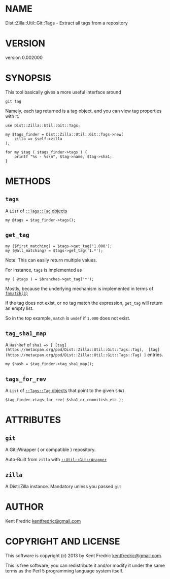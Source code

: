 # NAME

Dist::Zilla::Util::Git::Tags - Extract all tags from a repository

# VERSION

version 0.002000

# SYNOPSIS

This tool basically gives a more useful interface around

    git tag

Namely, each tag returned is a tag object, and you can view tag properties with it.

    use Dist::Zilla::Util::Git::Tags;

    my $tags_finder = Dist::Zilla::Util::Git::Tags->new(
        zilla => $self->zilla
    );

    for my $tag ( $tags_finder->tags ) {
        printf "%s - %s\n", $tag->name, $tag->sha1;
    }

# METHODS

## `tags`

A `List` of [`::Tags::Tag` objects](https://metacpan.org/pod/Dist::Zilla::Util::Git::Tags::Tag)

    my @tags = $tag_finder->tags();

## `get_tag`

    my ($first_matching) = $tags->get_tag('1.000');
    my (@all_matching) = $tags->get_tag('1.*');

Note: This can easily return multiple values.

For instance, `tags` is implemented as

    my ( @tags ) = $branches->get_tag('*');

Mostly, because the underlying mechanism is implemented in terms of [`fnmatch(3)`](http://man.he.net/man3/fnmatch)

If the tag does not exist, or no tag match the expression, `get_tag`  will return an empty list.

So in the top example, `match` is `undef` if `1.000` does not exist.

## `tag_sha1_map`

A `HashRef` of `sha1 => [ [tag](https://metacpan.org/pod/Dist::Zilla::Util::Git::Tags::Tag),  [tag](https://metacpan.org/pod/Dist::Zilla::Util::Git::Tags::Tag) ]` entries.

    my $hash = $tag_finder->tag_sha1_map();

## `tags_for_rev`

A `List` of [`::Tags::Tag` objects](https://metacpan.org/pod/Dist::Zilla::Util::Git::Tags::Tag) that point to the given `SHA1`.

    $tag_finder->tags_for_rev( $sha1_or_commitish_etc );

# ATTRIBUTES

## `git`

A Git::Wrapper ( or compatible ) repository.

Auto-Built from `zilla` with [`::Util::Git::Wrapper`](https://metacpan.org/pod/Dist::Zilla::Util::Git::Wrapper)

## `zilla`

A Dist::Zilla instance. Mandatory unless you passed `git`

# AUTHOR

Kent Fredric <kentfredric@gmail.com>

# COPYRIGHT AND LICENSE

This software is copyright (c) 2013 by Kent Fredric <kentfredric@gmail.com>.

This is free software; you can redistribute it and/or modify it under
the same terms as the Perl 5 programming language system itself.
